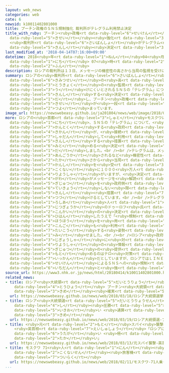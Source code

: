 ```yaml
---
layout: web_news
categories: web
cate: 6
newsid: k10011402801000
title: プーチン政権のＳＮＳ規制強化 裁判所がテレグラム利用禁止決定
title_with_ruby: プーチン<ruby>政権<rt data-ruby-level="6">せいけん</rt></ruby>のＳＮＳ<ruby>規制<rt
  data-ruby-level="5">きせい</rt></ruby><ruby>強化<rt data-ruby-level="3">きょうか</rt></ruby>
  <ruby>裁判所<rt data-ruby-level="6">さいばんしょ</rt></ruby>がテレグラム<ruby>利用<rt data-ruby-level="4">りよう</rt></ruby><ruby>禁止<rt
  data-ruby-level="5">きんし</rt></ruby><ruby>決定<rt data-ruby-level="3">けってい</rt></ruby>
last_modified_at: '2018-04-14T07:16:00+09:00'
datetime: 2018<ruby>年<rt data-ruby-level="1">ねん</rt></ruby>04<ruby>月<rt data-ruby-level="1">がつ</rt></ruby>14<ruby>日<rt
  data-ruby-level="1">にち</rt></ruby> 07<ruby>時<rt data-ruby-level="2">じ</rt></ruby>16<ruby>分<rt
  data-ruby-level="2">ふん</rt></ruby>
description: ロシアの裁判所は１３日、メッセージの機密性の高さから当局の監視を受けにくいとされるＳＮＳの「テレグラム」について利用を禁止する決定を出し、プーチン政権によるＳＮＳへの規制が一段と強まっています。
summary: ロシアの<ruby>裁判所<rt data-ruby-level="6">さいばんしょ</rt></ruby>は１３<ruby>日<rt data-ruby-level="1">にち</rt></ruby>、メッセージの<ruby>機密性<rt
  data-ruby-level="6">きみつせい</rt></ruby>の<ruby>高<rt data-ruby-level="2">たか</rt></ruby>さから<ruby>当局<rt
  data-ruby-level="3">とうきょく</rt></ruby>の<ruby>監視<rt data-ruby-level="7">かんし</rt></ruby>を<ruby>受<rt
  data-ruby-level="3">う</rt></ruby>けにくいとされるＳＮＳの「テレグラム」について<ruby>利用<rt data-ruby-level="4">りよう</rt></ruby>を<ruby>禁止<rt
  data-ruby-level="5">きんし</rt></ruby>する<ruby>決定<rt data-ruby-level="3">けってい</rt></ruby>を<ruby>出<rt
  data-ruby-level="1">だ</rt></ruby>し、プーチン<ruby>政権<rt data-ruby-level="6">せいけん</rt></ruby>によるＳＮＳへの<ruby>規制<rt
  data-ruby-level="5">きせい</rt></ruby>が<ruby>一段<rt data-ruby-level="6">いちだん</rt></ruby>と<ruby>強<rt
  data-ruby-level="2">つよ</rt></ruby>まっています。
image_url: https://newswebeasy.github.io/ja201804/news/web/image/2018/04/14/K10011402801_1804140722_1804140817_01_02.jpg
more: ロシアの<ruby>首都<rt data-ruby-level="3">しゅと</rt></ruby>モスクワにある<ruby>裁判所<rt data-ruby-level="6">さいばんしょ</rt></ruby>は１３<ruby>日<rt
  data-ruby-level="1">にち</rt></ruby>、ＳＮＳの「テレグラム」について、<ruby>通信<rt data-ruby-level="4">つうしん</rt></ruby>やマスコミを<ruby>監督<rt
  data-ruby-level="7">かんとく</rt></ruby>する<ruby>政府<rt data-ruby-level="5">せいふ</rt></ruby><ruby>機関<rt
  data-ruby-level="4">きかん</rt></ruby>が、<ruby>接続<rt data-ruby-level="5">せつぞく</rt></ruby>を<ruby>遮断<rt
  data-ruby-level="7">しゃだん</rt></ruby>して<ruby>利用<rt data-ruby-level="4">りよう</rt></ruby>を<ruby>禁止<rt
  data-ruby-level="5">きんし</rt></ruby>する<ruby>措置<rt data-ruby-level="7">そち</rt></ruby>をとることを<ruby>認<rt
  data-ruby-level="6">みと</rt></ruby>める<ruby>決定<rt data-ruby-level="3">けってい</rt></ruby>を<ruby>出<rt
  data-ruby-level="1">だ</rt></ruby>しました。<br /><br />テレグラムは、メッセージの<ruby>情報<rt data-ruby-level="5">じょうほう</rt></ruby>が<ruby>暗号化<rt
  data-ruby-level="3">あんごうか</rt></ruby>されるなど<ruby>機密性<rt data-ruby-level="6">きみつせい</rt></ruby>の<ruby>高<rt
  data-ruby-level="2">たか</rt></ruby>さから<ruby>当局<rt data-ruby-level="3">とうきょく</rt></ruby>の<ruby>監視<rt
  data-ruby-level="7">かんし</rt></ruby>を<ruby>受<rt data-ruby-level="3">う</rt></ruby>けにくいとされロシア<ruby>国内<rt
  data-ruby-level="2">こくない</rt></ruby>に１０００<ruby>万人<rt data-ruby-level="2">まんにん</rt></ruby>の<ruby>利用者<rt
  data-ruby-level="4">りようしゃ</rt></ruby>がいますが、<ruby>決定<rt data-ruby-level="3">けってい</rt></ruby>では、テレグラム<ruby>側<rt
  data-ruby-level="4">がわ</rt></ruby>がメッセージを<ruby>解読<rt data-ruby-level="5">かいどく</rt></ruby>するための<ruby>技術<rt
  data-ruby-level="5">ぎじゅつ</rt></ruby>を<ruby>政府側<rt data-ruby-level="5">せいふがわ</rt></ruby>に<ruby>提供<rt
  data-ruby-level="6">ていきょう</rt></ruby>しない<ruby>限<rt data-ruby-level="5">かぎ</rt></ruby>り、<ruby>禁止<rt
  data-ruby-level="5">きんし</rt></ruby><ruby>措置<rt data-ruby-level="7">そち</rt></ruby>を<ruby>続<rt
  data-ruby-level="4">つづ</rt></ruby>けるとしています。<br /><br />テレグラムの<ruby>開発者<rt data-ruby-level="3">かいはつしゃ</rt></ruby>で<ruby>ロシア<rt
  data-ruby-level="1">ろしあ</rt></ruby><ruby>人<rt data-ruby-level="1">じん</rt></ruby><ruby>実業家<rt
  data-ruby-level="3">じつぎょうか</rt></ruby>のドゥーロフ<ruby>氏<rt data-ruby-level="4">し</rt></ruby>は、<ruby>今回<rt
  data-ruby-level="2">こんかい</rt></ruby>の<ruby>決定<rt data-ruby-level="3">けってい</rt></ruby>を<ruby>批判<rt
  data-ruby-level="6">ひはん</rt></ruby>したうえで「<ruby>規制<rt data-ruby-level="5">きせい</rt></ruby>をかいくぐる<ruby>方法<rt
  data-ruby-level="4">ほうほう</rt></ruby>を<ruby>用<rt data-ruby-level="2">もち</rt></ruby>いて<ruby>今後<rt
  data-ruby-level="2">こんご</rt></ruby>も<ruby>利用<rt data-ruby-level="4">りよう</rt></ruby>できるようにする」と<ruby>対抗<rt
  data-ruby-level="7">たいこう</rt></ruby>する<ruby>姿勢<rt data-ruby-level="6">しせい</rt></ruby>を<ruby>見<rt
  data-ruby-level="1">み</rt></ruby>せました。<br /><br />ロシア<ruby>政府<rt data-ruby-level="5">せいふ</rt></ruby>は、ＳＮＳの<ruby>事業者<rt
  data-ruby-level="3">じぎょうしゃ</rt></ruby>に<ruby>対<rt data-ruby-level="3">たい</rt></ruby>して<ruby>利用者<rt
  data-ruby-level="4">りようしゃ</rt></ruby>の<ruby>情報<rt data-ruby-level="5">じょうほう</rt></ruby>や<ruby>技術<rt
  data-ruby-level="5">ぎじゅつ</rt></ruby>の<ruby>提供<rt data-ruby-level="6">ていきょう</rt></ruby>を<ruby>求<rt
  data-ruby-level="4">もと</rt></ruby>めるのはテロ<ruby>対策<rt data-ruby-level="6">たいさく</rt></ruby>の<ruby>一環<rt
  data-ruby-level="7">いっかん</rt></ruby>だとしていますが、ロシアではＬＩＮＥなども<ruby>使<rt data-ruby-level="3">つか</rt></ruby>えなくなるなか、プーチン<ruby>政権<rt
  data-ruby-level="6">せいけん</rt></ruby>によるＳＮＳへの<ruby>規制<rt data-ruby-level="5">きせい</rt></ruby>が<ruby>一段<rt
  data-ruby-level="6">いちだん</rt></ruby>と<ruby>強<rt data-ruby-level="2">つよ</rt></ruby>まっています。
source_url: https://www3.nhk.or.jp/news/html/20180414/k10011402801000.html
related_news:
- title: ロシア<ruby>大統領<rt data-ruby-level="5">だいとうりょう</rt></ruby><ruby>選挙<rt data-ruby-level="4">せんきょ</rt></ruby>きょう<ruby>投票<rt
    data-ruby-level="4">とうひょう</rt></ruby> プーチン<ruby>大統領<rt data-ruby-level="5">だいとうりょう</rt></ruby>４<ruby>期目<rt
    data-ruby-level="3">きめ</rt></ruby><ruby>確実<rt data-ruby-level="5">かくじつ</rt></ruby>
  url: https://newswebeasy.github.io/news/web/2018/03/18/ロシア大統領選挙きょう投票-プーチン大統領4期目確実
- title: ロシア<ruby>大統領選<rt data-ruby-level="5">だいとうりょうせん</rt></ruby> プーチン<ruby>氏<rt
    data-ruby-level="4">し</rt></ruby><ruby>圧勝<rt data-ruby-level="5">あっしょう</rt></ruby>の<ruby>勢<rt
    data-ruby-level="5">いきお</rt></ruby>い <ruby>通算<rt data-ruby-level="2">つうさん</rt></ruby>４<ruby>期目<rt
    data-ruby-level="3">きめ</rt></ruby>
  url: https://newswebeasy.github.io/news/web/2018/03/19/ロシア大統領選-プーチン氏圧勝の勢い-通算4期目
- title: <ruby>元<rt data-ruby-level="2">もと</rt></ruby>スパイ<ruby>襲撃<rt data-ruby-level="7">しゅうげき</rt></ruby>
    <ruby>英首相<rt data-ruby-level="7">えいしゅしょう</rt></ruby>「ロシアに<ruby>責任<rt data-ruby-level="5">せきにん</rt></ruby>ある<ruby>疑<rt
    data-ruby-level="6">うたが</rt></ruby>い <ruby>極<rt data-ruby-level="7">きわ</rt></ruby>めて<ruby>高<rt
    data-ruby-level="2">たか</rt></ruby>い」
  url: https://newswebeasy.github.io/news/web/2018/03/13/元スパイ襲撃-英首相ロシアに責任ある疑い-極めて高い
- title: モスクワ 71<ruby>人<rt data-ruby-level="1">にん</rt></ruby><ruby>乗<rt data-ruby-level="3">の</rt></ruby>った<ruby>国内線<rt
    data-ruby-level="2">こくないせん</rt></ruby><ruby>旅客機<rt data-ruby-level="7">りょかっき</rt></ruby><ruby>墜落<rt
    data-ruby-level="7">ついらく</rt></ruby>
  url: https://newswebeasy.github.io/news/web/2018/02/11/モスクワ-71人乗った国内線旅客機墜落
...
```

